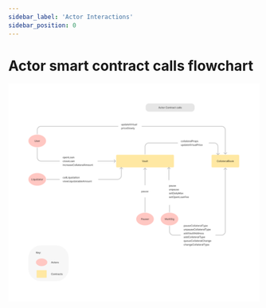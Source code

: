 ```yaml
---
sidebar_label: 'Actor Interactions'
sidebar_position: 0
---
```



# Actor smart contract calls flowchart
![alt text](../../static/img/Actor-Interactions.png "Actor Interactions")